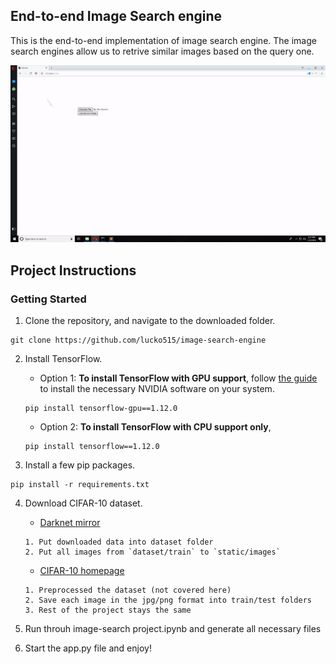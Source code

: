 ## End-to-end Image Search engine

This is the end-to-end implementation of image search engine. The image search engines allow us to retrive similar images based on the query one.

![](helper_images/img_search_demo.gif)

## Project Instructions

### Getting Started

1. Clone the repository, and navigate to the downloaded folder.
```
git clone https://github.com/lucko515/image-search-engine
```

2. Install TensorFlow.
	- Option 1: __To install TensorFlow with GPU support__, follow [the guide](https://www.tensorflow.org/install/) to install the necessary NVIDIA software on your system.
	```
	pip install tensorflow-gpu==1.12.0
	```
	- Option 2: __To install TensorFlow with CPU support only__,
	```
	pip install tensorflow==1.12.0
	```

3. Install a few pip packages.
```
pip install -r requirements.txt
```

4. Download CIFAR-10 dataset.

	  - [Darknet mirror](https://pjreddie.com/projects/cifar-10-dataset-mirror/)
    ```
    1. Put downloaded data into dataset folder
    2. Put all images from `dataset/train` to `static/images`
    ```
    - [CIFAR-10 homepage](https://www.cs.toronto.edu/~kriz/cifar.html)
    
    ```
    1. Preprocessed the dataset (not covered here)
    2. Save each image in the jpg/png format into train/test folders
    3. Rest of the project stays the same
    ```


5. Run throuh image-search project.ipynb and generate all necessary files

6. Start the app.py file and enjoy!


